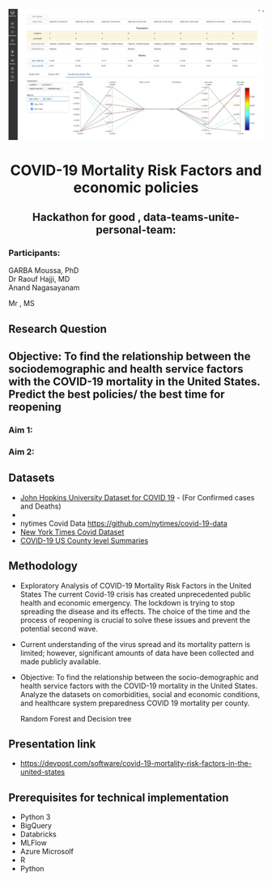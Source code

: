 
![County-level Number of super-spreader businesses](Visualisations/MLFlow.png "Legend")



<h1 align=center>COVID-19 Mortality Risk Factors and economic policies</h1>


<h2 align=center>Hackathon for good , data-teams-unite-personal-team:</h2>

<h3>Participants: </h3>

GARBA Moussa, PhD<br>
Dr Raouf Hajji, MD <br>
Anand Nagasayanam <br>

Mr , MS<br>




<h2>Research Question</h2>


## Objective: To find the relationship between the sociodemographic and health service factors with the COVID-19 mortality in the United States. Predict the best policies/ the best time for reopening
### Aim 1: 
### Aim 2: 

## Datasets
* [John Hopkins University Dataset for COVID 19](https://github.com/CSSEGISandData/COVID-19) - (For Confirmed cases and Deaths) 
* 
* nytimes Covid Data https://github.com/nytimes/covid-19-data
* [New York Times Covid Dataset](https://github.com/nytimes/covid-19-data) 
* [COVID-19 US County level Summaries](https://github.com/JieYingWu/COVID-19_US_County-level_Summaries) 

## Methodology 


* Exploratory Analysis of COVID-19 Mortality Risk Factors in the United States The current Covid-19 crisis has created unprecedented public health and economic emergency. The lockdown is trying to stop spreading the disease and its effects. The choice of the time and the process of reopening is crucial to solve these issues and prevent the potential second wave.

    
* Current understanding of the virus spread and its mortality pattern is limited; however, significant amounts of data have been collected and made publicly available.

* Objective: To find the relationship between the socio-demographic and health service factors with the COVID-19 mortality in the United States. Analyze the datasets on comorbidities, social and economic conditions, and healthcare system preparedness COVID 19 mortality per county.


    Random Forest and Decision tree 
    
## Presentation link 

- https://devpost.com/software/covid-19-mortality-risk-factors-in-the-united-states 

## Prerequisites for technical implementation 

- Python 3
- BigQuery 
- Databricks
- MLFlow
- Azure Microsolf 
- R 
- Python 
